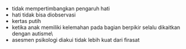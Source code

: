 - tidak mempertimbangkan pengaruh hati
- hati tidak bisa diobservasi
- kertas putih
- ketika anak memiliki kelemahan pada bagian berpikir selalu dikaitkan dengan autisme\
- asesmen psikologi diakui tidak lebih kuat dari firasat